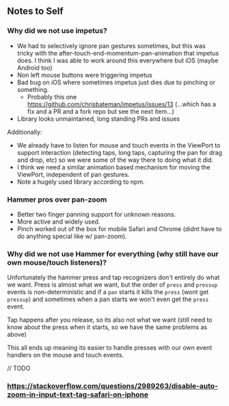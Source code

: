 ## Notes to Self

### Why did we not use impetus?

- We had to selectively ignore pan gestures sometimes, but this was tricky with the after-touch-end-momentum-pan-animation that impetus does. I think
  I was able to work around this everywhere but iOS (maybe Android too)
- Non left mouse buttons were triggering impetus
- Bad bug on iOS where sometimes impetus just dies due to pinching or something.
  - Probably this one https://github.com/chrisbateman/impetus/issues/13
    (...which has a fix and a PR and a fork repo but see the next item...)
- Library looks unmaintained, long standing PRs and issues

Additionally:

- We already have to listen for mouse and touch events in the ViewPort to
  support interaction (detecting taps, long taps, capturing the pan for drag
  and drop, etc) so we were some of the way there to doing what it did.
- I think we need a similar animation based mechanism for moving the ViewPort,
  independent of pan gestures.
- Note a hugely used library according to npm.

### Hammer pros over pan-zoom

- Better two finger panning support for unknown reasons.
- More active and widely used.
- Pinch worked out of the box for mobile Safari and Chrome (didnt have to do anything special like w/ pan-zoom).

### Why did we not use Hammer for everything (why still have our own mouse/touch listeners)?

Unfortunately the hammer press and tap recognizers don't entirely do what we
want. Press is almost what we want, but the order of `press` and `pressup`
events is non-deterministic and if a `pan` starts it kills the `press` (wont
get `pressup`) and sometimes when a pan starts we won't even get the `press`
event.

Tap happens after you release, so its also not what we want (still need to
know about the press when it starts, so we have the same problems as above)

This all ends up meaning its easier to handle presses with our own event
handlers on the mouse and touch events.

// TODO

### https://stackoverflow.com/questions/2989263/disable-auto-zoom-in-input-text-tag-safari-on-iphone
